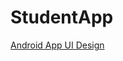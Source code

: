 # StudentApp
[Android App UI Design](https://www.figma.com/file/GHDjUCBCw4FGgpZ2XIoWhI/Side-Menu-(Community)?node-id=0%3A1)
